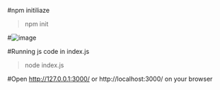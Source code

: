 #npm initiliaze

> npm init

#![image](https://user-images.githubusercontent.com/47417469/111625518-f9104200-87fd-11eb-8cda-6d6de0755fe8.png)


#Running js code in index.js

> node index.js


#Open http://127.0.0.1:3000/ or http://localhost:3000/ on your browser
